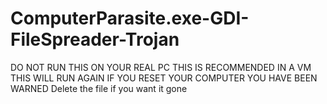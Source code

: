 # ComputerParasite.exe-GDI-FileSpreader-Trojan
DO NOT RUN THIS ON YOUR REAL PC THIS IS RECOMMENDED IN A VM THIS WILL RUN AGAIN IF YOU RESET YOUR COMPUTER YOU HAVE BEEN WARNED Delete the file if you want it gone
